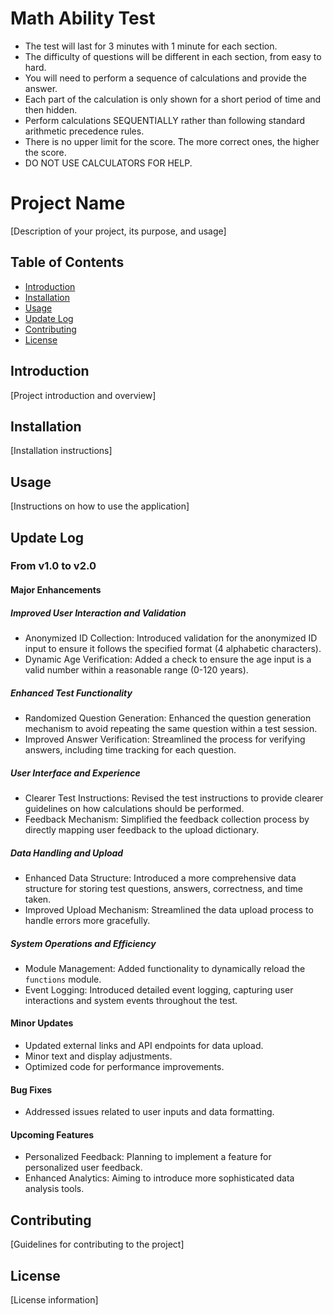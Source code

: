 # Math Ability Test
* The test will last for 3 minutes with 1 minute for each section.
* The difficulty of questions will be different in each section, from easy to hard.
* You will need to perform a sequence of calculations and provide the answer.
* Each part of the calculation is only shown for a short period of time and then hidden.
* Perform calculations SEQUENTIALLY rather than following standard arithmetic precedence rules.
* There is no upper limit for the score. The more correct ones, the higher the score.
* DO NOT USE CALCULATORS FOR HELP.

# Project Name

[Description of your project, its purpose, and usage]

## Table of Contents
- [Introduction](#introduction)
- [Installation](#installation)
- [Usage](#usage)
- [Update Log](#update-log)
- [Contributing](#contributing)
- [License](#license)

## Introduction

[Project introduction and overview]

## Installation

[Installation instructions]

## Usage

[Instructions on how to use the application]

## Update Log

### From v1.0 to v2.0

#### Major Enhancements

##### Improved User Interaction and Validation
- Anonymized ID Collection: Introduced validation for the anonymized ID input to ensure it follows the specified format (4 alphabetic characters).
- Dynamic Age Verification: Added a check to ensure the age input is a valid number within a reasonable range (0-120 years).

##### Enhanced Test Functionality
- Randomized Question Generation: Enhanced the question generation mechanism to avoid repeating the same question within a test session.
- Improved Answer Verification: Streamlined the process for verifying answers, including time tracking for each question.

##### User Interface and Experience
- Clearer Test Instructions: Revised the test instructions to provide clearer guidelines on how calculations should be performed.
- Feedback Mechanism: Simplified the feedback collection process by directly mapping user feedback to the upload dictionary.

##### Data Handling and Upload
- Enhanced Data Structure: Introduced a more comprehensive data structure for storing test questions, answers, correctness, and time taken.
- Improved Upload Mechanism: Streamlined the data upload process to handle errors more gracefully.

##### System Operations and Efficiency
- Module Management: Added functionality to dynamically reload the `functions` module.
- Event Logging: Introduced detailed event logging, capturing user interactions and system events throughout the test.

#### Minor Updates
- Updated external links and API endpoints for data upload.
- Minor text and display adjustments.
- Optimized code for performance improvements.

#### Bug Fixes
- Addressed issues related to user inputs and data formatting.

#### Upcoming Features
- Personalized Feedback: Planning to implement a feature for personalized user feedback.
- Enhanced Analytics: Aiming to introduce more sophisticated data analysis tools.

## Contributing

[Guidelines for contributing to the project]

## License

[License information]
